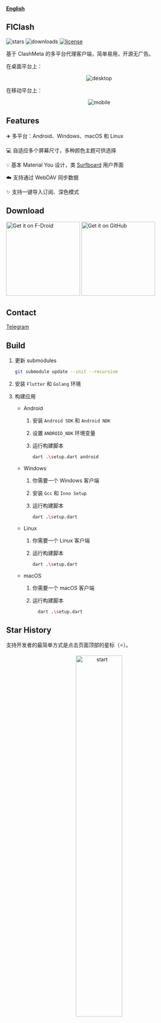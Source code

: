 <div>

[**English**](README.md)

</div>

## FlClash

<p style="text-align: left;">
    <img alt="stars" src="https://img.shields.io/github/stars/chen08209/FlClash?style=flat-square&logo=github"/>
    <img alt="downloads" src="https://img.shields.io/github/downloads/chen08209/FlClash/total"/>
    <a href="LICENSE">
        <img alt="license" src="https://img.shields.io/github/license/chen08209/FlClash"/>
    </a>
</p>

基于 ClashMeta 的多平台代理客户端，简单易用，开源无广告。

在桌面平台上：
<p style="text-align: center;">
    <img alt="desktop" src="snapshots/desktop.gif">
</p>

在移动平台上：
<p style="text-align: center;">
    <img alt="mobile" src="snapshots/mobile.gif">
</p>

## Features

✈️ 多平台：Android、Windows、macOS 和 Linux

💻 自适应多个屏幕尺寸，多种颜色主题可供选择

💡 基本 Material You 设计，类 [Surfboard](https://github.com/getsurfboard/surfboard) 用户界面

☁️ 支持通过 WebDAV 同步数据

✨ 支持一键导入订阅、深色模式

## Download

<a href="https://chen08209.github.io/FlClash-fdroid-repo/repo?fingerprint=789D6D32668712EF7672F9E58DEEB15FBD6DCEEC5AE7A4371EA72F2AAE8A12FD"><img alt="Get it on F-Droid" src="snapshots/get-it-on-fdroid.svg" width="200px"/></a> <a href="https://github.com/chen08209/FlClash/releases"><img alt="Get it on GitHub" src="snapshots/get-it-on-github.svg" width="200px"/></a>

## Contact

[Telegram](https://t.me/+G-veVtwBOl4wODc1)

## Build

1. 更新 submodules
   ```bash
   git submodule update --init --recursive
   ```

2. 安装 `Flutter` 和 `Golang` 环境

3. 构建应用

    - Android

        1. 安装 `Android SDK` 和 `Android NDK`

        2. 设置 `ANDROID_NDK` 环境变量

        3. 运行构建脚本

           ```bash
           dart .\setup.dart android
           ```

    - Windows

        1. 你需要一个 Windows 客户端

        2. 安装 `Gcc` 和 `Inno Setup`

        3. 运行构建脚本

           ```bash
           dart .\setup.dart	
           ```

    - Linux

        1. 你需要一个 Linux 客户端

        2. 运行构建脚本

           ```bash
           dart .\setup.dart	
           ```

    - macOS

        1. 你需要一个 macOS 客户端

        2. 运行构建脚本

           ```bash
             dart .\setup.dart	
           ```

## Star History

支持开发者的最简单方式是点击页面顶部的星标（⭐）。

<p style="text-align: center;">
    <a href="https://api.star-history.com/svg?repos=chen08209/FlClash&Date">
        <img alt="start" width=50% src="https://api.star-history.com/svg?repos=chen08209/FlClash&Date"/>
    </a>
</p>